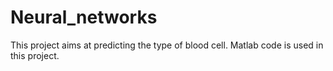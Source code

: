# Neural_networks

This project aims at predicting the type of blood cell. Matlab code is used in this project.
